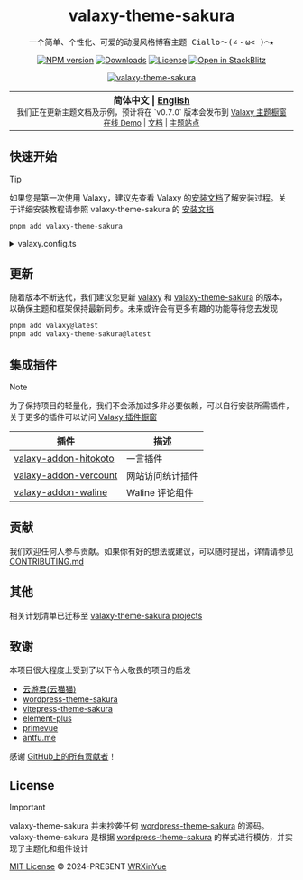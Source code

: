 <h1 align="center">valaxy-theme-sakura</h1>
<pre align="center">
一个简单、个性化、可爱的动漫风格博客主题 Ciallo～(∠・ω< )⌒★
</pre>

<p align="center">
  <a href="https://www.npmjs.com/package/valaxy-theme-sakura" rel="nofollow"><img src="https://img.shields.io/npm/v/valaxy-theme-sakura/latest.svg?style=flat&colorA=18181B&colorB=FF6F91" alt="NPM version"></a>
  <a href="https://www.npmjs.com/package/valaxy-theme-sakura"><img src="https://img.shields.io/npm/dm/valaxy-theme-sakura.svg?style=flat&colorA=18181B&colorB=FF6F91" alt="Downloads"></a>
  <a href="https://github.com/wrxinyue/valaxy-theme-sakura/tree/main/LICENSE"><img src="https://img.shields.io/github/license/wrxinyue/valaxy-theme-sakura.svg?style=flat&colorA=18181B&colorB=FF6F91" alt="License"></a>
  <a href="https://stackblitz.com/edit/stackblitz-starters-tqdtk7?file=README.md"><img src="https://img.shields.io/badge/Open in StackBlitz-_?logo=stackblitz&colorA=18181B&colorB=439CFF" alt="Open in StackBlitz"></a>
</p>

<p align="center">
<a href="https://sakura.wrxinyue.org" target="_blank">
<img src="https://valaxy-theme-sakura.s3.bitiful.net/demo%2F2025-01-05%20222200.png" alt="valaxy-theme-sakura" />
</a>
</p>

<div align="center">
<table>
<tbody>
<tr>
<td align="center">
  <img width="2000" height="0" alt="" aria-hidden="true"><br>
  <span><b>简体中文 | <a href="./README.md">English</a></b></span><br>
  <sub>我们正在更新主题文档及示例，预计将在 `v0.7.0` 版本会发布到 <a href="https://valaxy.site/themes/gallery">Valaxy 主题橱窗</a></sub><br>
  <sub><a href="https://sakura.wrxinyue.org/">在线 Demo</a>  | <a href="https://sakura.valaxy.site/">文档</a> | <a href="https://sakura.valaxy.site/examples/gallery">主题站点</a></sub><br>
  <img width="2000" height="0" alt="" aria-hidden="true">
</td>
</tr>
</tbody>
</table>
</div>

## 快速开始

> [!TIP]
> 如果您是第一次使用 Valaxy，建议先查看 Valaxy 的[安装文档](https://valaxy.site/guide/getting-started)了解安装过程。关于详细安装教程请参照 valaxy-theme-sakura 的 [安装文档](https://sakura.valaxy.site/guide/installation)

```bash
pnpm add valaxy-theme-sakura
```

<details>
<summary>valaxy.config.ts</summary><br>

关于详细配置以及说明请见[主题配置](https://sakura.valaxy.site/config/theme)

```ts
import { defineValaxyConfig } from 'valaxy'
import type { ThemeUserConfig } from 'valaxy-theme-sakura'

export default defineValaxyConfig<ThemeUserConfig>({
  theme: 'sakura',

  themeConfig: {
    ui: {
      primary: '#ff4e6a',
    },

    hero: {
      title: 'Hello, sakura',
      motto: 'You got to put the past behind you before you can move on.',
      urls: [
        'https://wrxinyue-images.s3.bitiful.net/wallpaper/Genshin Impact - Yae Miko (4) Cybust PC.mp4',
        'https://wrxinyue-images.s3.bitiful.net/pc-wallpaper/wallhaven-yxwy7k.jpg'
      ],
      style: 'filter-dot',
    },
  },
})
```

<br></details>

## 更新

随着版本不断迭代，我们建议您更新 [valaxy](https://github.com/YunYouJun/valaxy) 和 [valaxy-theme-sakura](https://github.com/WRXinYue/valaxy-theme-sakura) 的版本，以确保主题和框架保持最新同步。未来或许会有更多有趣的功能等待您去发现

```bash
pnpm add valaxy@latest
pnpm add valaxy-theme-sakura@latest
```

## 集成插件

> [!NOTE]
> 为了保持项目的轻量化，我们不会添加过多非必要依赖，可以自行安装所需插件，关于更多的插件可以访问 [Valaxy 插件橱窗](https://valaxy.site/addons/gallery)

| 插件                                                                                              | 描述             |
| ------------------------------------------------------------------------------------------------- | ---------------- |
| [valaxy-addon-hitokoto](https://github.com/valaxyjs/valaxy-addon-hitokoto)                        | 一言插件         |
| [valaxy-addon-vercount](https://github.com/valaxyjs/valaxy-addon-vercount)                        | 网站访问统计插件 |
| [valaxy-addon-waline](https://github.com/YunYouJun/valaxy/tree/main/packages/valaxy-addon-waline) | Waline 评论组件  |

## 贡献

我们欢迎任何人参与贡献。如果你有好的想法或建议，可以随时提出，详情请参见 [CONTRIBUTING.md](./CONTRIBUTING.md)

## 其他

相关计划清单已迁移至 [valaxy-theme-sakura projects](https://github.com/WRXinYue/valaxy-theme-sakura/projects)

## 致谢

本项目很大程度上受到了以下令人敬畏的项目的启发

- [云游君(云猫猫)](https://valaxy.site/)
- [wordpress-theme-sakura](https://github.com/mashirozx/sakura)
- [vitepress-theme-sakura](https://github.com/flaribbit/vitepress-theme-sakura)
- [element-plus](https://github.com/element-plus/element-plus)
- [primevue](https://github.com/primefaces/primevue)
- [antfu.me](https://github.com/antfu/antfu.me)

感谢 [GitHub上的所有贡献者](https://github.com/wrxinyue/valaxy-theme-sakura/graphs/contributors)！

## License

> [!IMPORTANT]
> valaxy-theme-sakura 并未抄袭任何 [wordpress-theme-sakura](https://github.com/mashirozx/sakura) 的源码。valaxy-theme-sakura 是根据 [wordpress-theme-sakura](https://github.com/mashirozx/sakura) 的样式进行模仿，并实现了主题化和组件设计

[MIT License](https://github.com/WRXinYue/valaxy-theme-sakura/blob/main/LICENSE) © 2024-PRESENT [WRXinYue](https://github.com/wrxinyue)
